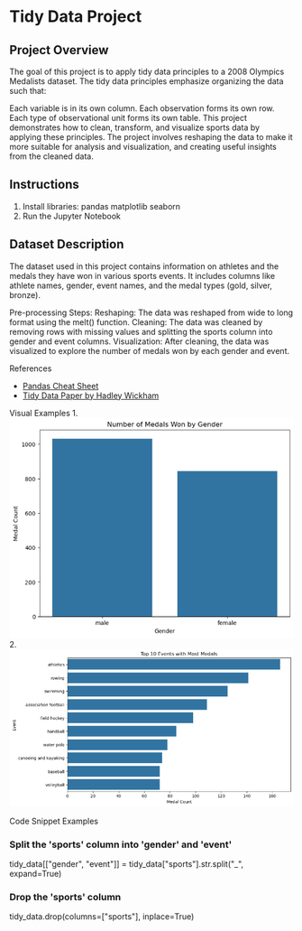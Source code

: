 # Tidy Data Project
## Project Overview
The goal of this project is to apply tidy data principles to a 2008 Olympics Medalists dataset. The tidy data principles emphasize organizing the data such that:

Each variable is in its own column.
Each observation forms its own row.
Each type of observational unit forms its own table.
This project demonstrates how to clean, transform, and visualize sports data by applying these principles. The project involves reshaping the data to make it more suitable for analysis and visualization, and creating useful insights from the cleaned data.

## Instructions
1. Install libraries:
pandas
matplotlib
seaborn
2. Run the Jupyter Notebook

## Dataset Description
The dataset used in this project contains information on athletes and the medals they have won in various sports events. It includes columns like athlete names, gender, event names, and the medal types (gold, silver, bronze).

Pre-processing Steps:
Reshaping: The data was reshaped from wide to long format using the melt() function.
Cleaning: The data was cleaned by removing rows with missing values and splitting the sports column into gender and event columns.
Visualization: After cleaning, the data was visualized to explore the number of medals won by each gender and event.

References
- [Pandas Cheat Sheet](https://pandas.pydata.org/Pandas_Cheat_Sheet.pdf)
- [Tidy Data Paper by Hadley Wickham](https://vita.had.co.nz/papers/tidy-data.pdf)

Visual Examples
1. 
![Number of Medals Won by Gender](images/Number_of_Medals_Won_by_Gender.png)
2. 
![Top 10 Events with Most Medals](images/Top_10_Events_with_Most_Medals.png)

Code Snippet Examples

### Split the 'sports' column into 'gender' and 'event'
tidy_data[["gender", "event"]] = tidy_data["sports"].str.split("_", expand=True)

### Drop the 'sports' column
tidy_data.drop(columns=["sports"], inplace=True)